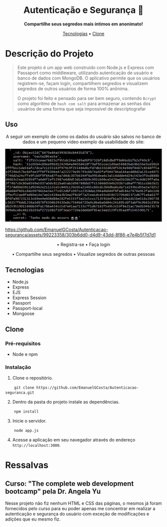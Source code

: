 <h1 align="center" font-weight: bold;">Autenticação e Segurança 🔐</h1>

<p align="center">
    <b>Compartilhe seus segredos mais íntimos em anonimato!</b>
</p>

<p align="center">
    <a href="#tech">Tecnologias</a> • 
    <a href="#clone">Clone</a>
</p>

# Descrição do Projeto

>Este projeto é um app web construído com Node.js e Express com Passaport como middleware, utilizando autenticação de usuário e banco de dados com MongoDB. O aplicativo permite que os usuários registrem-se, façam login, compartilhem segredos e visualizem segredos de outros usuários de forma 100% anônima.
>
>O projeto foi feito e pensado para ser bem seguro, contendo `Bcrypt` como algoritmo de `hash com salt` para armazenar as senhas dos usuários de uma forma que seja impossível de descriptografar

## Uso

<div align="center">
    <p>A seguir um exemplo de como os dados do usuário são salvos no banco de dados e um pequeno vídeo exemplo da usabilidade do site: </p>
    <p>
        <img src="assets\Database-pic.png"/>
    </p>
</div>
                                          
https://github.com/EmanuelGCosta/Autenticacao-seguranca/assets/99223358/303b6dd0-d4d9-43dd-8f86-e7e4b5f7d7d1                                                                 
<div align="center">
    <p>• Registra-se • Faça login</p>
    <p>• Compartilhe seus segredos • Visualize segredos de outras pessoas</p>
</div>



<h2 id="tech">Tecnologias</h2>

- Node.js
- Express
- EJS
- Express Session
- Passport
- Passport-local
- Mongoose

<h2 id="clone">Clone</h2>

### Pré-requisitos

- Node e npm

### Instalação

1. Clone o repositório.

```
    git clone https://github.com/EmanuelGCosta/Autenticacao-seguranca.git
```
2. Dentro da pasta do projeto instale as dependências.
```
    npm install
```
3. Inicie o servidor.
```
    node app.js
```
4. Acesse a aplicação em seu navegador através do endereço `http://localhost:3000`.


# Ressalvas
## Curso: "The complete web development bootcamp" pela Dr. Angela Yu

Nesse projeto não fiz nenhum HTML e CSS das páginas, o mesmos já foram fornecidos pelo curso para eu poder apenas me concentrar em realizar a autenticação e segurança do usuário com exceção de modificações e adições que eu mesmo fiz.
